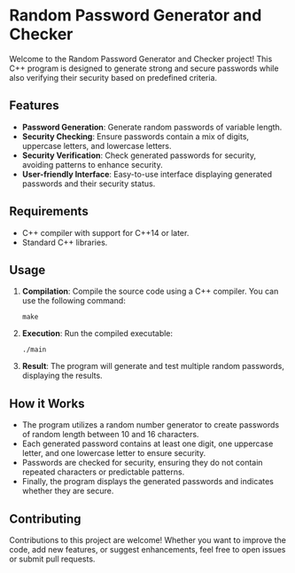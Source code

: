 # Random Password Generator and Checker

Welcome to the Random Password Generator and Checker project! This C++ program is designed to generate strong and secure passwords while also verifying their security based on predefined criteria.

## Features

- **Password Generation**: Generate random passwords of variable length.
- **Security Checking**: Ensure passwords contain a mix of digits, uppercase letters, and lowercase letters.
- **Security Verification**: Check generated passwords for security, avoiding patterns to enhance security.
- **User-friendly Interface**: Easy-to-use interface displaying generated passwords and their security status.

## Requirements

- C++ compiler with support for C++14 or later.
- Standard C++ libraries.

## Usage

1. **Compilation**:
   Compile the source code using a C++ compiler. You can use the following command:
   ```
   make
   ```

2. **Execution**:
   Run the compiled executable:
   ```
   ./main
   ```

3. **Result**:
   The program will generate and test multiple random passwords, displaying the results.

## How it Works

- The program utilizes a random number generator to create passwords of random length between 10 and 16 characters.
- Each generated password contains at least one digit, one uppercase letter, and one lowercase letter to ensure security.
- Passwords are checked for security, ensuring they do not contain repeated characters or predictable patterns.
- Finally, the program displays the generated passwords and indicates whether they are secure.

## Contributing

Contributions to this project are welcome! Whether you want to improve the code, add new features, or suggest enhancements, feel free to open issues or submit pull requests.